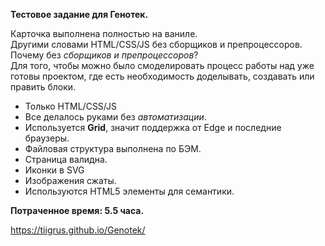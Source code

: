 **Тестовое задание для Генотек.**

Карточка выполнена полностью на ваниле.
<br>
Другими словами HTML/CSS/JS без сборщиков и препроцессоров.
<br>
Почему без _сборщиков и препроцессоров_?
<br>
Для того, чтобы можно было смоделировать процесс работы над уже готовы проектом, где есть необходимость доделывать, создавать или править блоки.

* Только HTML/CSS/JS
* Все делалось руками без _автоматизации_.
* Используется **Grid**, значит поддержка от Edge и последние браузеры. 
* Файловая структура выполнена по БЭМ.
* Страница валидна.
* Иконки в SVG
* Изображения сжаты. 
* Используются HTML5 элементы для семантики. 

**Потраченное время: 5.5 часа.**

<https://tiigrus.github.io/Genotek/>